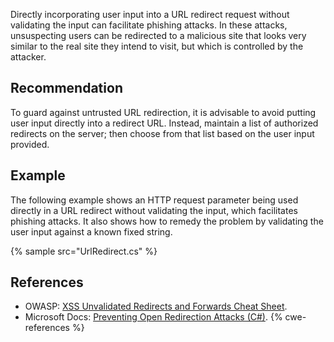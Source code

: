 Directly incorporating user input into a URL redirect request without validating the input can facilitate phishing attacks. In these attacks, unsuspecting users can be redirected to a malicious site that looks very similar to the real site they intend to visit, but which is controlled by the attacker.


## Recommendation
To guard against untrusted URL redirection, it is advisable to avoid putting user input directly into a redirect URL. Instead, maintain a list of authorized redirects on the server; then choose from that list based on the user input provided.


## Example
The following example shows an HTTP request parameter being used directly in a URL redirect without validating the input, which facilitates phishing attacks. It also shows how to remedy the problem by validating the user input against a known fixed string.

{% sample src="UrlRedirect.cs" %}

## References
* OWASP: [XSS Unvalidated Redirects and Forwards Cheat Sheet](https://cheatsheetseries.owasp.org/cheatsheets/Unvalidated_Redirects_and_Forwards_Cheat_Sheet.html).
* Microsoft Docs: [Preventing Open Redirection Attacks (C\#)](https://docs.microsoft.com/en-us/aspnet/mvc/overview/security/preventing-open-redirection-attacks).
{% cwe-references %}
